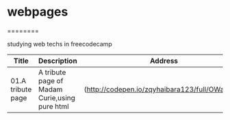 # webpages
========

studying web techs in freecodecamp

|Title|Description|Address|Update|
|-----|-----------|-------|------|
|01.A tribute page|A tribute page of Madam Curie,using pure html|(http://codepen.io/zqyhaibara123/full/OWaqmK/)|17/02/12|
